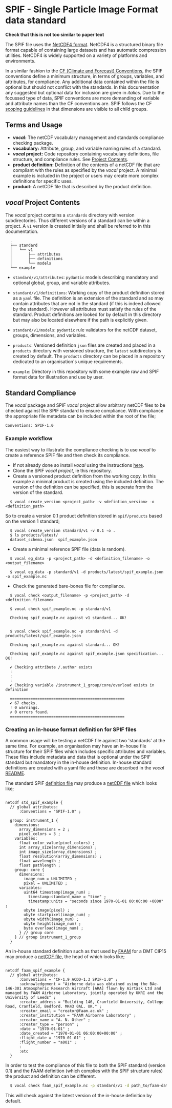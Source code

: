 # SPIF - Single Particle Image Format data standard

**Check that this is not too similar to paper text**

The SPIF file uses the [NetCDF4 format](https://www.unidata.ucar.edu/software/netcdf/). NetCDF4 is a structured binary file format capable of containing large datasets and has automatic compression utilities. NetCDF4 is widely supported on a variety of platforms and environments.

In a similar fashion to the [CF (Climate and Forecast) Conventions](http://cfconventions.org/), the SPIF conventions define a minimum structure, in terms of groups, variables, and attributes, for compliance. Any additional data contained within the file is optional but should not conflict with the standards. In this documentation any suggested but optional data for inclusion are given in *italics*. Due to the focussed type of data, SPIF conventions are more demanding of variable and attribute names than the CF conventions are. SPIF follows the CF [scoping guidelines](http://cfconventions.org/Data/cf-conventions/cf-conventions-1.8/cf-conventions.html#groups) in that dimensions are visible to all child groups.


## Terms and Usage

  - ***vocal*:** The netCDF vocabulary management and standards compliance checking package.
  - **vocabulary:** Attribute, group, and variable naming rules of a standard.  
  - ***vocal* project:** Code repository containing vocabulary definitions, file structure, and compliance rules. See [Project Contents](#project-contents).  
  - **product definition:** Definition of the contents of a netCDF file that are compliant with the rules as specified by the *vocal* project. A minimal example is included in the project or users may create more complex definitions for specific uses.  
  - **product:** A netCDF file that is described by the product definition.


## *vocal* Project Contents

The *vocal* project contains a `standards` directory with version subdirectories. Thus different versions of a standard can be within a project. A `v1` version is created initially and shall be referred to in this documentation.

```shell
  .
  ├── standard
  │   └── v1
  │       ├── attributes
  │       ├── definitions
  │       └── models
  └── example

```

  - `standard/v1/attributes`: `pydantic` models describing mandatory and optional global, group, and variable attributes.

  - `standard/v1/definitions`: Working copy of the product definition stored as a `yaml` file. The definition is an extension of the standard and so may contain attributes that are not in the standard (if this is indeed allowed by the standard). However all attributes must satisfy the rules of the standard. Product definitions are looked for by default in this directory but may also be located elsewhere if the path is explicitly given. 

  - `standard/v1/models`: `pydantic` rule validators for the netCDF dataset, groups, dimensions, and variables.

  - `products`: Versioned definition `json` files are created and placed in a `products` directory with versioned structure, the `latest` subdirectory is created by default. The `products` directory can be placed in a repository dedicated to an organisation's unique requirements.

  - `example`: Directory in this repository with some example raw and SPIF format data for illustration and use by user.


## Standard Compliance

The *vocal* package and SPIF *vocal* project allow arbitrary netCDF files to be checked against the SPIF standard to ensure compliance. With compliance the appropriate file metadata can be included within the root of the file;

```
Conventions: SPIF-1.0
```

### Example workflow

The easiest way to illustrate the compliance checking is to use *vocal* to create a reference SPIF file and then check its compliance.

* If not already done so install *vocal* using the instructions [here](https://github.com/FAAM-146/vocal).
* Clone the SPIF *vocal project*, ie this repository.
* Create a versioned product definition from the working copy. In this example a minimal product is created using the included definition. The version of the definition can be specified, this is seperate from the version of the standard.

```shell
  $ vocal create_version <project_path> -v <defintion_version> -o <definition_path>
```

  So to create a version 0.1 product definition stored in `spif/products` based on the version 1 standard;

```shell
  $ vocal create_version standard/v1 -v 0.1 -o .
  $ ls products/latest/
  dataset_schema.json  spif_example.json
```

* Create a minimal reference SPIF file (data is random).
```shell
  $ vocal eg_data -p <project_path> -d <definition_filename> -o <output_filename>
```

```shell
  $ vocal eg_data -p standard/v1 -d products/latest/spif_example.json -o spif_example.nc
```  

* Check the generated bare-bones file for compliance.
```shell
  $ vocal check <output_filename> -p <project_path> -d <definition_filename>
```

```shell
  $ vocal check spif_example.nc -p standard/v1
  
  Checking spif_example.nc against v1 standard... OK!
  

  $ vocal check spif_example.nc -p standard/v1 -d products/latest/spif_example.json
  
  Checking spif_example.nc against standard... OK!

  Checking spif_example.nc against spif_example.json specification... OK!
  
  ✔ Checking attribute /.author exists
  :
  :
  :
  ✔ Checking variable /instrument_1_group/core/overload exists in definition

  ==================================================
  ✔ 67 checks.
  ! 0 warnings.
  ✗ 0 errors found.
  ==================================================

```

### Creating an in-house format definition for SPIF files

A common usage will be testing a netCDF file against two 'standards' at the same time. For example, an organisation may have an in-house file structure for their SPIF files which includes specific attributes and variables. These files include metadata and data that is optional under the SPIF standard but mandatory in the in-house definition. In-house standard definitions are created with a yaml file and these are described in the _vocal_ [README](https://github.com/FAAM-146/vocal#specifying-data-products).

The standard SPIF [definition file](https://github.com/FAAM-146/spif/standard/v1/definitions/spif_example.yaml) may produce a [netCDF file](docs/source/examples/std_spif_example.txt) which looks like;


```shell

netcdf std_spif_example {
  // global attributes:
      :Conventions = "SPIF-1.0" ;

  group: instrument_1 {
    dimensions:
      array_dimensions = 2 ;
      pixel_colors = 3 ;
    variables:
      float color_value(pixel_colors) ;
      int array_size(array_dimensions) ;
      int image_size(array_dimensions) ;
      float resolution(array_dimensions) ;
      float wavelength ;
      float pathlength ;
    group: core {
      dimensions:
        image_num = UNLIMITED ;
        pixel = UNLIMITED ;
      variables:
        uint64 timestamp(image_num) ;
          timestamp:standard_name = "time" ;
          timestamp:units = "seconds since 1970-01-01 00:00:00 +0000" ;
        ubyte image(pixel) ;
        ubyte startpixel(image_num) ;
        ubyte width(image_num) ;
        ubyte height(image_num) ;
        byte overload(image_num) ;
      } // group core
    } // group instrument_1_group
  }
```

An in-house standard definition such as that used by [FAAM](https://github.com/FAAM-146/faam-data/faam_data/definitions/core-cloud-phy_faam_YYYYmmdd_v001_rN_xNNN_cip15-1.yaml) for a DMT CIP15 may produce a [netCDF file](docs/source/examples/faam_spif_example.txt), the head of which looks like;


```ncl

netcdf faam_spif_example {
  // global attributes:
      :Conventions = "CF-1.9 ACDD-1.3 SPIF-1.0" ;
      :acknowledgement = "Airborne data was obtained using the BAe-146-301 Atmospheric Research Aircraft [ARA] flown by Airtask Ltd and managed by FAAM Airborne Laboratory, jointly operated by UKRI and the University of Leeds" ;
      :creator_address = "Building 146, Cranfield University, College Road, Cranfield, Bedford. MK43 0AL. UK." ;
      :creator_email = "creator@faam.ac.uk" ;
      :creator_institution = "FAAM Airborne Laboratory" ;
      :creator_name = "A. N. Other" ;
      :creator_type = "person" ;
      :date = "1970-01-01" ;
      :date_created = "1970-01-01 06:00:00+00:00" ;
      :flight_date = "1970-01-01" ;
      :flight_number = "a001" ;
      :
      :etc
  }

```

In order to test the compliance of this file to both the SPIF standard (version 0.1) and the FAAM definition (which complies with the SPIF structure rules) the product and definition can be different.

```bash
  $ vocal check faam_spif_example.nc -p standard/v1 -d path_to/faam-data/faam_data
```

This will check against the latest version of the in-house definition by default.

